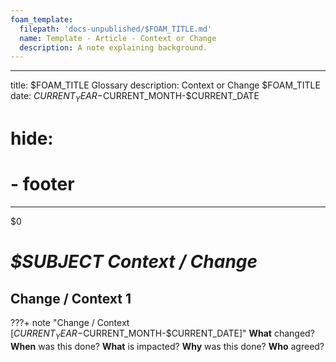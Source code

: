 ```yaml
---
foam_template:
  filepath: 'docs-unpublished/$FOAM_TITLE.md'
  name: Template - Article - Context or Change
  description: A note explaining background.
---
```

---
title: $FOAM_TITLE Glossary
description: Context or Change $FOAM_TITLE
date: $CURRENT_YEAR-$CURRENT_MONTH-$CURRENT_DATE
# hide:
  # - footer
---
$0
# *$SUBJECT Context / Change*

## Change / Context 1
???+ note "Change / Context [$CURRENT_YEAR-$CURRENT_MONTH-$CURRENT_DATE]"
    <!-- **Has any part of this been deprecated?** -->
    **What** changed?
    **When** was this done?
    <!-- OPTIONAL: Picture / Diagram -->
    **What** is impacted?
    **Why** was this done?
    **Who** agreed?
    <!-- OPTIONAL: Picture of agreement. -->
    <!-- OPTIONAL: Link to related / changed information:
    | *Topic & Link*            | *Why*                            |
    | ------------------------- | -------------------------------- |
    | [[PARENT]]                | Subject Parent                   |
    | [[ARTICLE]]               | Article                          |
    | [Community Reference]()   | StackOverflow Detailing Concept  |
    | [Documentation]()         | Official Documentation           |
    | [CLI Reference]()         | CLI Reference                    |
    | [API Reference]()         | API Reference                    | -->

<!----------------------------------------------------------------------------->

<!-- <style>
    .md-footer__link--prev {
        display: none
    }
    .md-footer__link--next {
        display: none
    }
</style> -->
